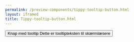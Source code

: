 ```yaml
--- 
permalink: /preview-components/tippy-tooltip-button.html
layout: iframed 
title: Tippy-tooltip-button.html
---
```

<div class="container py-8">
    <button class="button button-primary js-tippy"
        data-tippy-content="Dette er et tooltip">
        Knap med tooltip
        <span class="sr-only">Dette er tooltipteksten til
            skærmlæsere</span>
    </button>
</div>